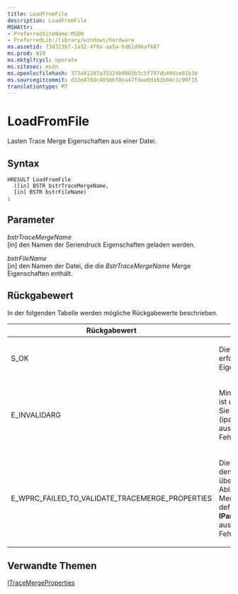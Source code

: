 ```yaml
---
title: LoadFromFile
description: LoadFromFile
MSHAttr:
- PreferredSiteName:MSDN
- PreferredLib:/library/windows/hardware
ms.assetid: 73d323b7-1a32-4f0a-aa5a-bd61d96af687
ms.prod: W10
ms.mktglfcycl: operate
ms.sitesec: msdn
ms.openlocfilehash: 373d41207a35324b0065b3c5f797db49dce01b3e
ms.sourcegitcommit: d33e870dc4850bf0ea47fdae0d163b04c1c90f15
translationtype: MT
---
```

# <a name="loadfromfile"></a>LoadFromFile


Lasten Trace Merge Eigenschaften aus einer Datei.

## <a name="syntax"></a>Syntax


``` syntax
HRESULT LoadFromFile
  ([in] BSTR bstrTraceMergeName,
  [in] BSTR bstrFileName)
;
```

## <a name="parameters"></a>Parameter


<a href="" id="bstrtracemergename"></a>*bstrTraceMergeName*  
\[in\] den Namen der Seriendruck Eigenschaften geladen werden.

<a href="" id="bstrfilename"></a>*bstrFileName*  
\[in\] den Namen der Datei, die die *BstrTraceMergeName* Merge Eigenschaften enthält.

## <a name="return-value"></a>Rückgabewert


In der folgenden Tabelle werden mögliche Rückgabewerte beschrieben.

<table>
<colgroup>
<col width="50%" />
<col width="50%" />
</colgroup>
<thead>
<tr class="header">
<th>Rückgabewert</th>
<th>Beschreibung</th>
</tr>
</thead>
<tbody>
<tr class="odd">
<td><p>S_OK</p></td>
<td><p>Die Funktion wurde erfolgreich geladen, die Eigenschaften.</p></td>
</tr>
<tr class="even">
<td><p>E_INVALIDARG</p></td>
<td><p>Mindestens ein Argument ist ungültig. Verwenden Sie [IParsingErrorInfo](iparsingerrorinfo.md) um ausführliche Fehlerinformationen.</p></td>
</tr>
<tr class="odd">
<td><p>E_WPRC_FAILED_TO_VALIDATE_TRACEMERGE_PROPERTIES</p></td>
<td><p>Die Bibliothek konnte nicht den XML-CODE überprüfen, die die Ablaufverfolgungsprotokoll Merge Eigenschaften definiert. Verwenden Sie <strong>IParsingErrorInfo</strong> , um ausführliche Fehlerinformationen.</p></td>
</tr>
</tbody>
</table>

 

## <a name="related-topics"></a>Verwandte Themen


[ITraceMergeProperties](itracemergeproperties.md)

 

 







